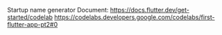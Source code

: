 Startup name generator
Document: 
https://docs.flutter.dev/get-started/codelab
https://codelabs.developers.google.com/codelabs/first-flutter-app-pt2#0

